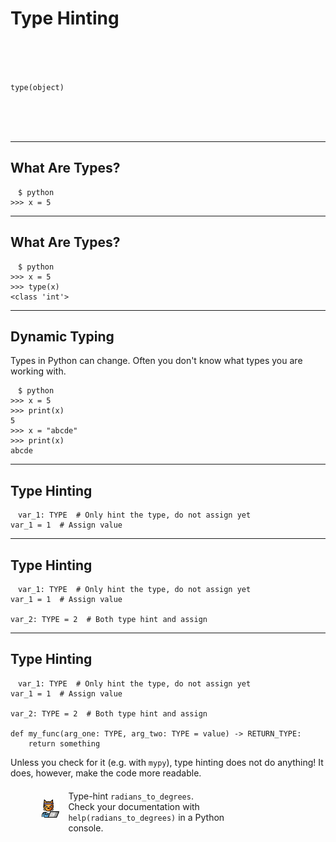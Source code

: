 <!-- .slide: data-state="white_overlay 6 yellow_flag logo" id="type_hinting" data-background="./files/man-5888558_1280.jpg" -->
<!-- https://pixabay.com/photos/man-pointing-gesture-hand-gesture-5888558/ -->
# Type Hinting

<br>
<br>
<br>

`type(object)`

<br>
<br>
<br>

---

<!-- .slide: data-state="white_overlay 9 yellow_flag logo" data-auto-animate data-background="./files/man-5888558_1280.jpg" -->

## What Are Types?

<pre data-id="types_1"><code style="padding: .5em 1em;" class="language-python" data-line-numbers>$ python
&gt;&gt;&gt; x = 5
</code></pre>

---

<!-- .slide: data-state="white_overlay 9 yellow_flag logo" data-auto-animate data-background="./files/man-5888558_1280.jpg" -->

## What Are Types?

<pre data-id="types_1"><code style="padding: .5em 1em;" class="language-python" data-line-numbers>$ python
&gt;&gt;&gt; x = 5
&gt;&gt;&gt; type(x)
&lt;class 'int'&gt;</code></pre>

---

<!-- .slide: data-state="white_overlay 9 yellow_flag logo" data-background="./files/man-5888558_1280.jpg" -->

## Dynamic Typing

Types in Python can change. Often you don't know what types you are working with.

<pre style="width: max-content;"><code style="padding: .5em 1em;" class="language-python" data-line-numbers>$ python
>>> x = 5
>>> print(x)
5
>>> x = "abcde"
>>> print(x)
abcde
</code></pre>

---

<!-- .slide: data-state="white_overlay 9 yellow_flag logo" data-auto-animate data-background="./files/man-5888558_1280.jpg" -->

## Type Hinting

<pre data-id="hints_1"><code style="padding: .5em 1em;" class="language-python" data-line-numbers>var_1: TYPE  # Only hint the type, do not assign yet
var_1 = 1  # Assign value
</code></pre>

---

<!-- .slide: data-state="white_overlay 9 yellow_flag logo" data-auto-animate data-background="./files/man-5888558_1280.jpg" -->

## Type Hinting

<pre data-id="hints_1"><code style="padding: .5em 1em;" class="language-python" data-line-numbers>var_1: TYPE  # Only hint the type, do not assign yet
var_1 = 1  # Assign value

var_2: TYPE = 2  # Both type hint and assign
</code></pre>

---

<!-- .slide: data-state="white_overlay 9 yellow_flag logo" data-auto-animate data-background="./files/man-5888558_1280.jpg" -->

## Type Hinting

<pre data-id="hints_1"><code style="padding: .5em 1em;" class="language-python" data-line-numbers>var_1: TYPE  # Only hint the type, do not assign yet
var_1 = 1  # Assign value

var_2: TYPE = 2  # Both type hint and assign

def my_func(arg_one: TYPE, arg_two: TYPE = value) -> RETURN_TYPE:
    return something
</code></pre>

<div class="fragment">
    Unless you check for it (e.g. with <code>mypy</code>), type hinting does not do anything! It does, however, make the code more readable.
</div>

<br>

<div class="fragment">
  <img style="width: 2em; margin: 0; padding: 1.25em 1em 0em 10%; float: left;" src="./files/hacker-cat.png">
  <div style="float: left; width: 60%; padding-top: .25em;">
    Type-hint <code>radians_to_degrees</code>.<br>Check your documentation with <code>help(radians_to_degrees)</code> in a Python console.
  </div>
</div>

